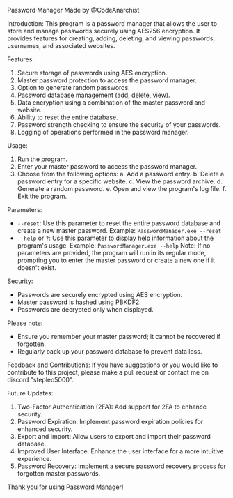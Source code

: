 Password Manager
Made by @CodeAnarchist

Introduction:
This program is a password manager that allows the user to store and manage passwords securely using AES256 encryption. It provides features for creating, adding, deleting, and viewing passwords, usernames, and associated websites.

Features:
1. Secure storage of passwords using AES encryption.
2. Master password protection to access the password manager.
3. Option to generate random passwords.
4. Password database management (add, delete, view).
5. Data encryption using a combination of the master password and website.
6. Ability to reset the entire database.
7. Password strength checking to ensure the security of your passwords.
8. Logging of operations performed in the password manager.

Usage:
1. Run the program.
2. Enter your master password to access the password manager.
3. Choose from the following options:
   a. Add a password entry.
   b. Delete a password entry for a specific website.
   c. View the password archive.
   d. Generate a random password.
   e. Open and view the program's log file.
   f. Exit the program.

Parameters:
- `--reset`: Use this parameter to reset the entire password database and create a new master password. Example: `PasswordManager.exe --reset`
- `--help` or `?`: Use this parameter to display help information about the program's usage. Example: `PasswordManager.exe --help`
Note: If no parameters are provided, the program will run in its regular mode, prompting you to enter the master password or create a new one if it doesn't exist.


Security:
- Passwords are securely encrypted using AES encryption.
- Master password is hashed using PBKDF2.
- Passwords are decrypted only when displayed.

Please note:
- Ensure you remember your master password; it cannot be recovered if forgotten.
- Regularly back up your password database to prevent data loss.

Feedback and Contributions:
If you have suggestions or you would like to contribute to this project, please make a pull request or contact me on discord "stepleo5000".

Future Updates:
1. Two-Factor Authentication (2FA): Add support for 2FA to enhance security.
2. Password Expiration: Implement password expiration policies for enhanced security.
3. Export and Import: Allow users to export and import their password database.
4. Improved User Interface: Enhance the user interface for a more intuitive experience.
5. Password Recovery: Implement a secure password recovery process for forgotten master passwords.

Thank you for using Password Manager!
